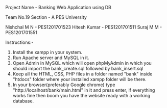 Project Name - 
Banking Web Application using DB

Team No.19 
Section - A
PES University

Nishchal M N - PES1201701523
Hitesh Kumar - PES1201701511
Suraj M M - PES1201701551


Instructions:-
1. Install the xampp in your system.
2. Run Apache server and MySQL in it.
3. Open Admin in MySQL which will open phpMyAdmin in which you should import the bank_create.sql followed by bank_insert.sql
4. Keep all the HTML, CSS, PHP files in a folder named "bank" inside "htdocs" folder where your installed xampp folder will be there.
5. In your browser(preferably Google chrome) type "http://localhost/bank/main.html" in it and press enter,
   if everything works fine then boom you have the website ready with a working database.
